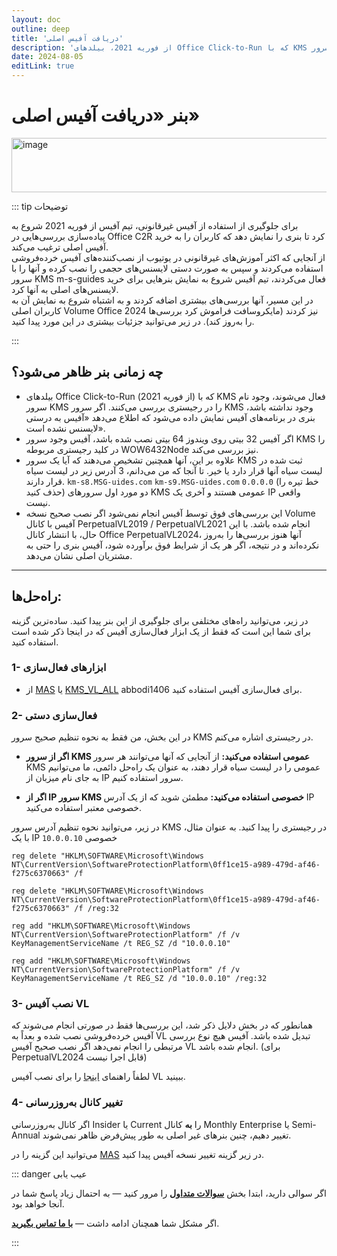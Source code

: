```yaml
---
layout: doc
outline: deep
title: 'دریافت آفیس اصلی'
description: 'از فوریه 2021، بیلدهای Office Click-to-Run که با KMS فعال می‌شوند، وجود نام سرور KMS را در رجیستری بررسی می‌کنند.'
date: 2024-08-05
editLink: true
---
```


# بنر «دریافت آفیس اصلی»

<img width="1118" height="87" alt="image" src="https://github.com/user-attachments/assets/80014636-3c17-4509-a3fc-4a63e436a240" />


::: tip توضیحات

برای جلوگیری از استفاده از آفیس غیرقانونی، تیم آفیس از فوریه 2021 شروع به پیاده‌سازی بررسی‌هایی در Office C2R کرد تا بنری را نمایش دهد که کاربران را به خرید آفیس اصلی ترغیب می‌کند.  
از آنجایی که اکثر آموزش‌های غیرقانونی در یوتیوب از نصب‌کننده‌های آفیس خرده‌فروشی استفاده می‌کردند و سپس به صورت دستی لایسنس‌های حجمی را نصب کرده و آنها را با سرور KMS m-s-guides فعال می‌کردند، تیم آفیس شروع به نمایش بنرهایی برای خرید لایسنس‌های اصلی به آنها کرد.  
در این مسیر، آنها بررسی‌های بیشتری اضافه کردند و به اشتباه شروع به نمایش آن به کاربران اصلی Volume Office 2024 نیز کردند (مایکروسافت فراموش کرد بررسی‌ها را به‌روز کند). در زیر می‌توانید جزئیات بیشتری در این مورد پیدا کنید.

:::

## چه زمانی بنر ظاهر می‌شود؟

- بیلدهای Office Click-to-Run (از فوریه 2021) که با KMS فعال می‌شوند، وجود نام سرور KMS را در رجیستری بررسی می‌کنند. اگر سرور KMS وجود نداشته باشد، بنری در برنامه‌های آفیس نمایش داده می‌شود که اطلاع می‌دهد «آفیس به درستی لایسنس نشده است».
- اگر آفیس 32 بیتی روی ویندوز 64 بیتی نصب شده باشد، آفیس وجود سرور KMS را در کلید رجیستری مربوطه WOW6432Node نیز بررسی می‌کند.
- علاوه بر این، آنها همچنین تشخیص می‌دهند که آیا یک سرور KMS ثبت شده در لیست سیاه آنها قرار دارد یا خیر. تا آنجا که من می‌دانم، 3 آدرس زیر در لیست سیاه قرار دارند.
  `km-s8.MSG-uides.com` `km-s9.MSG-uides.com` `0.0.0.0` (خط تیره را حذف کنید)
  دو مورد اول سرورهای KMS عمومی هستند و آخری یک IP واقعی نیست.
- این بررسی‌های فوق توسط آفیس انجام نمی‌شود اگر نصب صحیح نسخه Volume آفیس با کانال PerpetualVL2019 / PerpetualVL2021 انجام شده باشد.
    با این حال، با انتشار کانال Office PerpetualVL2024، آنها هنوز بررسی‌ها را به‌روز نکرده‌اند و در نتیجه، اگر هر یک از شرایط فوق برآورده شود، آفیس بنری را حتی به مشتریان اصلی نشان می‌دهد.

---

## راه‌حل‌ها:

در زیر، می‌توانید راه‌های مختلفی برای جلوگیری از این بنر پیدا کنید. ساده‌ترین گزینه برای شما این است که فقط از یک ابزار فعال‌سازی آفیس که در اینجا ذکر شده است استفاده کنید.



### 1- ابزارهای فعال‌سازی

- از [MAS](./index#مرحله-۲) یا [KMS_VL_ALL][1] abbodi1406 برای فعال‌سازی آفیس استفاده کنید.


### 2- فعال‌سازی دستی

در این بخش، من فقط به نحوه تنظیم صحیح سرور KMS در رجیستری اشاره می‌کنم.

- **اگر از سرور KMS عمومی استفاده می‌کنید:**
    از آنجایی که آنها می‌توانند هر سرور KMS عمومی را در لیست سیاه قرار دهند، به عنوان یک راه‌حل دائمی، ما می‌توانیم به جای نام میزبان از IP سرور استفاده کنیم.

- **اگر از IP سرور KMS خصوصی استفاده می‌کنید:**
    مطمئن شوید که از یک آدرس IP خصوصی معتبر استفاده می‌کنید.

در زیر، می‌توانید نحوه تنظیم آدرس سرور KMS در رجیستری را پیدا کنید. به عنوان مثال، با یک IP خصوصی `10.0.0.10`

```
reg delete "HKLM\SOFTWARE\Microsoft\Windows NT\CurrentVersion\SoftwareProtectionPlatform\0ff1ce15-a989-479d-af46-f275c6370663" /f

reg delete "HKLM\SOFTWARE\Microsoft\Windows NT\CurrentVersion\SoftwareProtectionPlatform\0ff1ce15-a989-479d-af46-f275c6370663" /f /reg:32

reg add "HKLM\SOFTWARE\Microsoft\Windows NT\CurrentVersion\SoftwareProtectionPlatform" /f /v KeyManagementServiceName /t REG_SZ /d "10.0.0.10"

reg add "HKLM\SOFTWARE\Microsoft\Windows NT\CurrentVersion\SoftwareProtectionPlatform" /f /v KeyManagementServiceName /t REG_SZ /d "10.0.0.10" /reg:32
```

### 3- نصب آفیس VL

همانطور که در بخش دلایل ذکر شد، این بررسی‌ها فقط در صورتی انجام می‌شوند که آفیس خرده‌فروشی نصب شده و بعداً به VL تبدیل شده باشد. آفیس هیچ نوع بررسی مرتبطی را انجام نمی‌دهد اگر نصب صحیح آفیس VL انجام شده باشد. (برای PerpetualVL2024 قابل اجرا نیست)

لطفاً راهنمای [اینجا][2] را برای نصب آفیس VL ببینید.

### 4- تغییر کانال به‌روزرسانی

اگر کانال به‌روزرسانی Insider یا Current را **به** کانال Monthly Enterprise یا Semi-Annual تغییر دهیم، چنین بنرهای غیر اصلی به طور پیش‌فرض ظاهر نمی‌شوند.

می‌توانید این گزینه را در [MAS](./index#مرحله-۲) در زیر گزینه تغییر نسخه آفیس پیدا کنید.


::: danger عیب یابی

اگر سوالی دارید، ابتدا بخش [**سوالات متداول**](./faq) را مرور کنید — به احتمال زیاد پاسخ شما در آنجا خواهد بود.

اگر مشکل شما همچنان ادامه داشت — [**با ما تماس بگیرید**](./troubleshoot).

:::


[1]: https://github.com/abbodi1406/KMS_VL_ALL_AIO/
[2]: https://gravesoft.dev/office_c2r_custom
